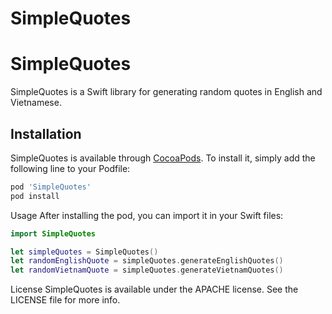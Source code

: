 # SimpleQuotes

# SimpleQuotes

SimpleQuotes is a Swift library for generating random quotes in English and Vietnamese.

## Installation

SimpleQuotes is available through [CocoaPods](https://cocoapods.org). To install it, simply add the following line to your Podfile:

```ruby
pod 'SimpleQuotes'
pod install
```

Usage
After installing the pod, you can import it in your Swift files:

```swift
import SimpleQuotes

let simpleQuotes = SimpleQuotes()
let randomEnglishQuote = simpleQuotes.generateEnglishQuotes()
let randomVietnamQuote = simpleQuotes.generateVietnamQuotes()
```

License
SimpleQuotes is available under the APACHE license. See the LICENSE file for more info.
